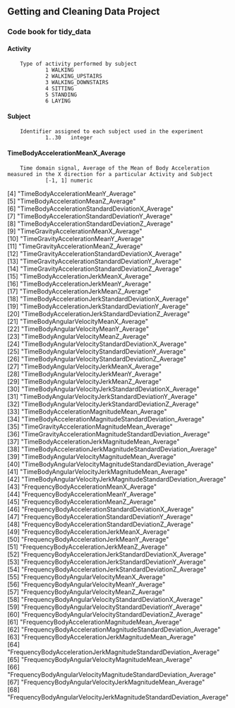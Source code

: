 ## Getting and Cleaning Data Project
### Code book for tidy_data

#### Activity
        Type of activity performed by subject
                1 WALKING
                2 WALKING_UPSTAIRS
                3 WALKING_DOWNSTAIRS
                4 SITTING
                5 STANDING
                6 LAYING
                
#### Subject
        Identifier assigned to each subject used in the experiment
                1..30   integer
                
#### TimeBodyAccelerationMeanX_Average
        Time domain signal, Average of the Mean of Body Acceleration measured in the X direction for a particular Activity and Subject
                [-1, 1] numeric



 [4] "TimeBodyAccelerationMeanY_Average"                                 
 [5] "TimeBodyAccelerationMeanZ_Average"                                 
 [6] "TimeBodyAccelerationStandardDeviationX_Average"                    
 [7] "TimeBodyAccelerationStandardDeviationY_Average"                    
 [8] "TimeBodyAccelerationStandardDeviationZ_Average"                    
 [9] "TimeGravityAccelerationMeanX_Average"                              
[10] "TimeGravityAccelerationMeanY_Average"                              
[11] "TimeGravityAccelerationMeanZ_Average"                              
[12] "TimeGravityAccelerationStandardDeviationX_Average"                 
[13] "TimeGravityAccelerationStandardDeviationY_Average"                 
[14] "TimeGravityAccelerationStandardDeviationZ_Average"                 
[15] "TimeBodyAccelerationJerkMeanX_Average"                             
[16] "TimeBodyAccelerationJerkMeanY_Average"                             
[17] "TimeBodyAccelerationJerkMeanZ_Average"                             
[18] "TimeBodyAccelerationJerkStandardDeviationX_Average"                
[19] "TimeBodyAccelerationJerkStandardDeviationY_Average"                
[20] "TimeBodyAccelerationJerkStandardDeviationZ_Average"                
[21] "TimeBodyAngularVelocityMeanX_Average"                              
[22] "TimeBodyAngularVelocityMeanY_Average"                              
[23] "TimeBodyAngularVelocityMeanZ_Average"                              
[24] "TimeBodyAngularVelocityStandardDeviationX_Average"                 
[25] "TimeBodyAngularVelocityStandardDeviationY_Average"                 
[26] "TimeBodyAngularVelocityStandardDeviationZ_Average"                 
[27] "TimeBodyAngularVelocityJerkMeanX_Average"                          
[28] "TimeBodyAngularVelocityJerkMeanY_Average"                          
[29] "TimeBodyAngularVelocityJerkMeanZ_Average"                          
[30] "TimeBodyAngularVelocityJerkStandardDeviationX_Average"             
[31] "TimeBodyAngularVelocityJerkStandardDeviationY_Average"             
[32] "TimeBodyAngularVelocityJerkStandardDeviationZ_Average"             
[33] "TimeBodyAccelerationMagnitudeMean_Average"                         
[34] "TimeBodyAccelerationMagnitudeStandardDeviation_Average"            
[35] "TimeGravityAccelerationMagnitudeMean_Average"                      
[36] "TimeGravityAccelerationMagnitudeStandardDeviation_Average"         
[37] "TimeBodyAccelerationJerkMagnitudeMean_Average"                     
[38] "TimeBodyAccelerationJerkMagnitudeStandardDeviation_Average"        
[39] "TimeBodyAngularVelocityMagnitudeMean_Average"                      
[40] "TimeBodyAngularVelocityMagnitudeStandardDeviation_Average"         
[41] "TimeBodyAngularVelocityJerkMagnitudeMean_Average"                  
[42] "TimeBodyAngularVelocityJerkMagnitudeStandardDeviation_Average"     
[43] "FrequencyBodyAccelerationMeanX_Average"                            
[44] "FrequencyBodyAccelerationMeanY_Average"                            
[45] "FrequencyBodyAccelerationMeanZ_Average"                            
[46] "FrequencyBodyAccelerationStandardDeviationX_Average"               
[47] "FrequencyBodyAccelerationStandardDeviationY_Average"               
[48] "FrequencyBodyAccelerationStandardDeviationZ_Average"               
[49] "FrequencyBodyAccelerationJerkMeanX_Average"                        
[50] "FrequencyBodyAccelerationJerkMeanY_Average"                        
[51] "FrequencyBodyAccelerationJerkMeanZ_Average"                        
[52] "FrequencyBodyAccelerationJerkStandardDeviationX_Average"           
[53] "FrequencyBodyAccelerationJerkStandardDeviationY_Average"           
[54] "FrequencyBodyAccelerationJerkStandardDeviationZ_Average"           
[55] "FrequencyBodyAngularVelocityMeanX_Average"                         
[56] "FrequencyBodyAngularVelocityMeanY_Average"                         
[57] "FrequencyBodyAngularVelocityMeanZ_Average"                         
[58] "FrequencyBodyAngularVelocityStandardDeviationX_Average"            
[59] "FrequencyBodyAngularVelocityStandardDeviationY_Average"            
[60] "FrequencyBodyAngularVelocityStandardDeviationZ_Average"            
[61] "FrequencyBodyAccelerationMagnitudeMean_Average"                    
[62] "FrequencyBodyAccelerationMagnitudeStandardDeviation_Average"       
[63] "FrequencyBodyAccelerationJerkMagnitudeMean_Average"                
[64] "FrequencyBodyAccelerationJerkMagnitudeStandardDeviation_Average"   
[65] "FrequencyBodyAngularVelocityMagnitudeMean_Average"                 
[66] "FrequencyBodyAngularVelocityMagnitudeStandardDeviation_Average"    
[67] "FrequencyBodyAngularVelocityJerkMagnitudeMean_Average"             
[68] "FrequencyBodyAngularVelocityJerkMagnitudeStandardDeviation_Average"